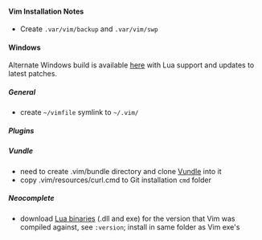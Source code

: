 #### Vim Installation Notes

 - Create `.var/vim/backup` and `.var/vim/swp`

#### Windows

Alternate Windows build is available [here](http://wyw.dcweb.cn/#download) with Lua support and updates to latest patches.

##### General

 - create `~/vimfile` symlink to `~/.vim/` 

##### Plugins

##### Vundle

 - need to create .vim/bundle directory and clone [Vundle](https://github.com/gmarik/vundle) into it
 - copy .vim/resources/curl.cmd to Git installation `cmd` folder

##### Neocomplete

 - download [Lua binaries](http://luabinaries.sourceforge.net/) (.dll and exe) for the version that Vim was compiled against, see `:version`; install in same folder as Vim exe's 

